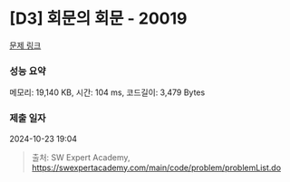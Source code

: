 # [D3] 회문의 회문 - 20019 

[문제 링크](https://swexpertacademy.com/main/code/problem/problemDetail.do?contestProbId=AY2hjCWKbykDFATh) 

### 성능 요약

메모리: 19,140 KB, 시간: 104 ms, 코드길이: 3,479 Bytes

### 제출 일자

2024-10-23 19:04



> 출처: SW Expert Academy, https://swexpertacademy.com/main/code/problem/problemList.do